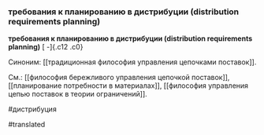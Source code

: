 ### требования к планированию в дистрибуции (distribution requirements planning)

**требования к планированию в дистрибуции (distribution requirements planning)** [ -]{.c12 .c0}

Синоним: [[традиционная философия управления цепочками поставок]].

См.: [[философия бережливого управления цепочкой поставок]], [[планирование потребности в материалах]], [[философия управления цепью поставок в теории ограничений]].

#дистрибуция

#translated
